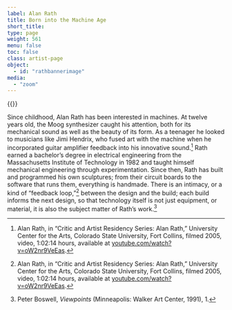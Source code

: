 ```yaml
---
label: Alan Rath
title: Born into the Machine Age
short_title:
type: page
weight: 561
menu: false
toc: false
class: artist-page
object:
  - id: "rathbannerimage"
media:
  - "zoom"
---
```

{{<q-figure id="rathbannerimage" >}}

Since childhood, Alan Rath has been interested in machines. At twelve years old, the Moog synthesizer caught his attention, both for its mechanical sound as well as the beauty of its form. As a teenager he looked to musicians like Jimi Hendrix, who fused art with the machine when he incorporated guitar amplifier feedback into his innovative sound.[^1] Rath earned a bachelor’s degree in electrical engineering from the Massachusetts Institute of Technology in 1982 and taught himself mechanical engineering through experimentation. Since then, Rath has built and programmed his own sculptures; from their circuit boards to the software that runs them, everything is handmade. There is an intimacy, or a kind of “feedback loop,”[^2] between the design and the build; each build informs the next design, so that technology itself is not just equipment, or material, it is also the subject matter of Rath’s work.[^3]

[^1]: Alan Rath, in “Critic and Artist Residency Series: Alan Rath,” University Center for the Arts, Colorado State University, Fort Collins, filmed 2005, video, 1:02:14 hours, available at [youtube.com/watch?v=oW2nr9VeEas](https://www.youtube.com/watch?v=oW2nr9VeEas).

[^2]: Alan Rath, in “Critic and Artist Residency Series: Alan Rath,” University Center for the Arts, Colorado State University, Fort Collins, filmed 2005, video, 1:02:14 hours, available at [youtube.com/watch?v=oW2nr9VeEas](https://www.youtube.com/watch?v=oW2nr9VeEas).

[^3]: Peter Boswell, *Viewpoints* (Minneapolis: Walker Art Center, 1991), 1.
